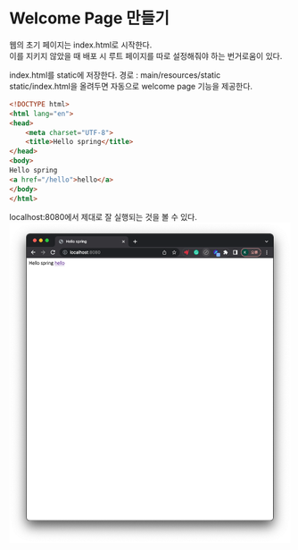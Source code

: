 # Welcome Page 만들기

웹의 초기 페이지는 index.html로 시작한다.   
이를 지키지 않았을 때 배포 시 루트 페이지를 따로 설정해줘야 하는 번거로움이 있다.

index.html를 static에 저장한다. 경로 : main/resources/static    
static/index.html을 올려두면 자동으로 welcome page 기능을 제공한다.

```html
<!DOCTYPE html>
<html lang="en">
<head>
    <meta charset="UTF-8">
    <title>Hello spring</title>
</head>
<body>
Hello spring
<a href="/hello">hello</a>
</body>
</html>
```   
localhost:8080에서 제대로 잘 실행되는 것을 볼 수 있다.
![img.png](img.png)


